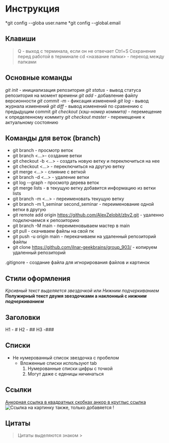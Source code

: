 # Инструкция
*git config --globa user.name
*git config --global.email
## Клавиши
> Q - выход с терминала, если он не отвечает
> Ctrl+S Сохранение перед работой в терминале
> cd <название папки> - переход между папками
## Основные команды
*git init* - инициализация репозитория
*git status* - вывод статуса репозитория на момент времени
*git add* - добавление файлу версионности
*git commit -m <message>* - фиксация изменений
*git log* - вывод журнала изменений
*git diff* - вывод изменений по сравнению с предыдущим commit
*git checkout (хэш-номер коммита)* - перемещение к определенному коммиту
*git checkout master* - перемещение к актуальному состоянию
## Команды для веток (branch)
* git branch - просмотр веток
* git branch <...>- создание ветки
* git checkout -b <...> - создать новую ветку и переключиться на нее
* git checkout <...> - переключиться на другую ветку
* git merge <...> - слияние с веткой
* git branch -d <...> - удаление ветки
* git log --graph - просмотр дерева веток
* git merge lists - в текущую ветку добавится информацию из ветки lists
* git branch -m <...>  - переименовать текущую ветку
* git branch -m 1_seminar second_seminar - переименование одной ветки в другую
* git remote add origin https://github.com/AlexZelobit/zbv2.git - удаленно подключаемся к репозиторию
* git branch -M main - переименовываем мастер в main
* git pull - скачиваем файлы на свой пк
* git push -u origin main - перекачиваем на удаленный репозиторий файлы
* git clone https://github.com/ilnar-geekbrains/group_903/ - копируем удаленный репозиторий

.gitignore - создание файла для игнорирования файлов и картинок
## Стили оформления
*Крсивный текст выделяется звездочкой* или _Нижним подчеркиванием_
**Полужирный текст двумя звездочками а наклонный с _нижним подчеркиванием_**
## Заголовки
H1 - #
H2 - ##
H3 -###
## Списки
* Не нумерованный список звездочка с пробелом
    * Вложенные списки используют tab
        1. Нумерованные списки цифры с точкой
        1. Могут даже с еденицы ничинаться
## Ссылки
[Анкорная ссылка в квадратных скобках анкор в круглыс ссылка](https://gb.ru/)
![Ссылка на картинку также, только добавяется !](https://git-scm.com/images/logo@2x.png)
## Цитаты
> Цитаты выделяются знаком >
